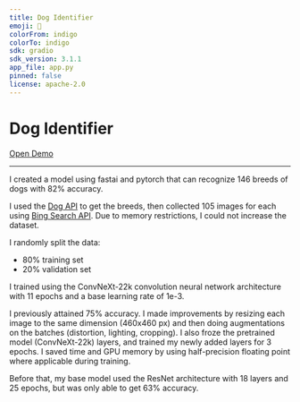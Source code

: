 ```yaml
---
title: Dog Identifier
emoji: 🦮
colorFrom: indigo
colorTo: indigo
sdk: gradio
sdk_version: 3.1.1
app_file: app.py
pinned: false
license: apache-2.0
---
```


# Dog Identifier



[Open Demo](https://huggingface.co/spaces/ekenkel/dog-identifier)

---

I created a model using fastai and pytorch that can recognize 146 breeds of dogs with 82% accuracy.

I used the [Dog API](https://dog.ceo/dog-api/documentation/) to get the breeds, then collected 105 images for each using [Bing Search API](https://docs.microsoft.com/en-us/azure/cognitive-services/bing-web-search/). Due to memory restrictions, I could not increase the dataset.


I randomly split the data:
- 80% training set
- 20% validation set

I trained using the ConvNeXt-22k convolution neural network architecture with 11 epochs and a base learning rate of 1e-3.

I previously attained 75% accuracy. I made improvements by resizing each image to the same dimension (460x460 px) and then doing augmentations on the batches (distortion, lighting, cropping). I also froze the pretrained model (ConvNeXt-22k) layers, and trained my newly added layers for 3 epochs. I saved time and GPU memory by using half-precision floating point where applicable during training.

Before that, my base model used the ResNet architecture with 18 layers and 25 epochs, but was only able to get 63% accuracy.

